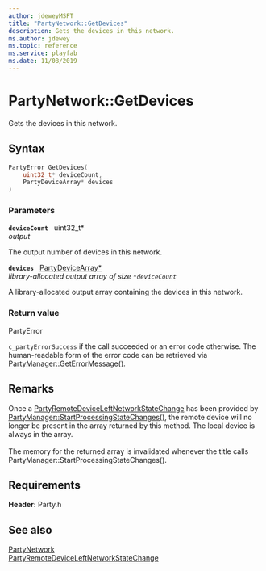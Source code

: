 ```yaml
---
author: jdeweyMSFT
title: "PartyNetwork::GetDevices"
description: Gets the devices in this network.
ms.author: jdewey
ms.topic: reference
ms.service: playfab
ms.date: 11/08/2019
---
```


# PartyNetwork::GetDevices  

Gets the devices in this network.  

## Syntax  
  
```cpp
PartyError GetDevices(  
    uint32_t* deviceCount,  
    PartyDeviceArray* devices  
)  
```  
  
### Parameters  
  
**`deviceCount`** &nbsp; uint32_t*  
*output*  
  
The output number of devices in this network.  
  
**`devices`** &nbsp; [PartyDeviceArray*](../../../typedefs.md)  
*library-allocated output array of size `*deviceCount`*  
  
A library-allocated output array containing the devices in this network.  
  
  
### Return value  
PartyError
  
```c_partyErrorSuccess``` if the call succeeded or an error code otherwise. The human-readable form of the error code can be retrieved via [PartyManager::GetErrorMessage()](../../PartyManager/methods/partymanager_geterrormessage.md).
  
## Remarks  
  
Once a [PartyRemoteDeviceLeftNetworkStateChange](../../../structs/partyremotedeviceleftnetworkstatechange.md) has been provided by [PartyManager::StartProcessingStateChanges()](../../PartyManager/methods/partymanager_startprocessingstatechanges.md), the remote device will no longer be present in the array returned by this method. The local device is always in the array. <br /><br /> The memory for the returned array is invalidated whenever the title calls PartyManager::StartProcessingStateChanges().
  
## Requirements  
  
**Header:** Party.h
  
## See also  
[PartyNetwork](../partynetwork.md)  
[PartyRemoteDeviceLeftNetworkStateChange](../../../structs/partyremotedeviceleftnetworkstatechange.md)
  
  
